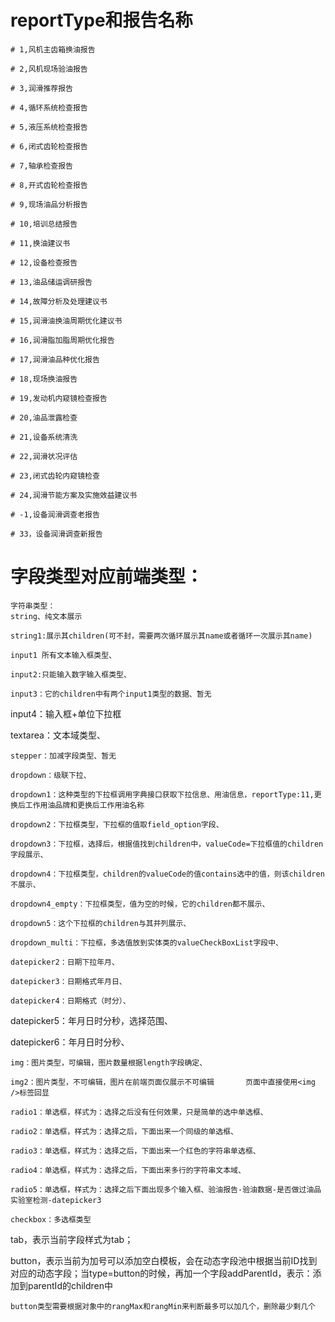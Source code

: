 # reportType和报告名称
	# 1,风机主齿箱换油报告

	# 2,风机现场验油报告
	
	# 3,润滑推荐报告

	# 4,循环系统检查报告

	# 5,液压系统检查报告

	# 6,闭式齿轮检查报告

	# 7,轴承检查报告

	# 8,开式齿轮检查报告

	# 9,现场油品分析报告

	# 10,培训总结报告

	# 11,换油建议书

	# 12,设备检查报告

	# 13,油品储运调研报告
	
	# 14,故障分析及处理建议书

	# 15,润滑油换油周期优化建议书

	# 16,润滑脂加脂周期优化报告

	# 17,润滑油品种优化报告

	# 18,现场换油报告

	# 19,发动机内窥镜检查报告

	# 20,油品泄露检查

	# 21,设备系统清洗

	# 22,润滑状况评估

	# 23,闭式齿轮内窥镜检查

	# 24,润滑节能方案及实施效益建议书

	# -1,设备润滑调查老报告

	# 33，设备润滑调查新报告

# 字段类型对应前端类型：
	字符串类型：
	string、纯文本展示

	string1:展示其children(可不封，需要两次循环展示其name或者循环一次展示其name)

	input1 所有文本输入框类型、

	input2:只能输入数字输入框类型、

	input3：它的children中有两个input1类型的数据、暂无

  input4：输入框+单位下拉框

  textarea：文本域类型、

	stepper：加减字段类型、暂无

	dropdown：级联下拉、

	dropdown1：这种类型的下拉框调用字典接口获取下拉信息、用油信息，reportType:11,更换后工作用油品牌和更换后工作用油名称

	dropdown2：下拉框类型，下拉框的值取field_option字段、

	dropdown3：下拉框，选择后，根据值找到children中，valueCode=下拉框值的children字段展示、

	dropdown4：下拉框类型，children的valueCode的值contains选中的值，则该children不展示、

	dropdown4_empty：下拉框类型，值为空的时候，它的children都不展示、

	dropdown5：这个下拉框的children与其并列展示、

	dropdown_multi：下拉框，多选值放到实体类的valueCheckBoxList字段中、

	datepicker2：日期下拉年月、

	datepicker3：日期格式年月日、

	datepicker4：日期格式（时分）、

  datepicker5：年月日时分秒，选择范围、

  datepicker6：年月日时分秒、

	img：图片类型，可编辑，图片数量根据length字段确定、

	img2：图片类型，不可编辑，图片在前端页面仅展示不可编辑		页面中直接使用<img />标签回显

	radio1：单选框，样式为：选择之后没有任何效果，只是简单的选中单选框、

	radio2：单选框，样式为：选择之后，下面出来一个同级的单选框、

	radio3：单选框，样式为：选择之后，下面出来一个红色的字符串单选框、

	radio4：单选框，样式为：选择之后，下面出来多行的字符串文本域、

	radio5：单选框，样式为：选择之后下面出现多个输入框、验油报告-验油数据-是否做过油品实验室检测-datepicker3

	checkbox：多选框类型

  tab，表示当前字段样式为tab；

  button，表示当前为加号可以添加空白模板，会在动态字段池中根据当前ID找到对应的动态字段；当type=button的时候，再加一个字段addParentId，表示：添加到parentId的children中

	button类型需要根据对象中的rangMax和rangMin来判断最多可以加几个，删除最少剩几个